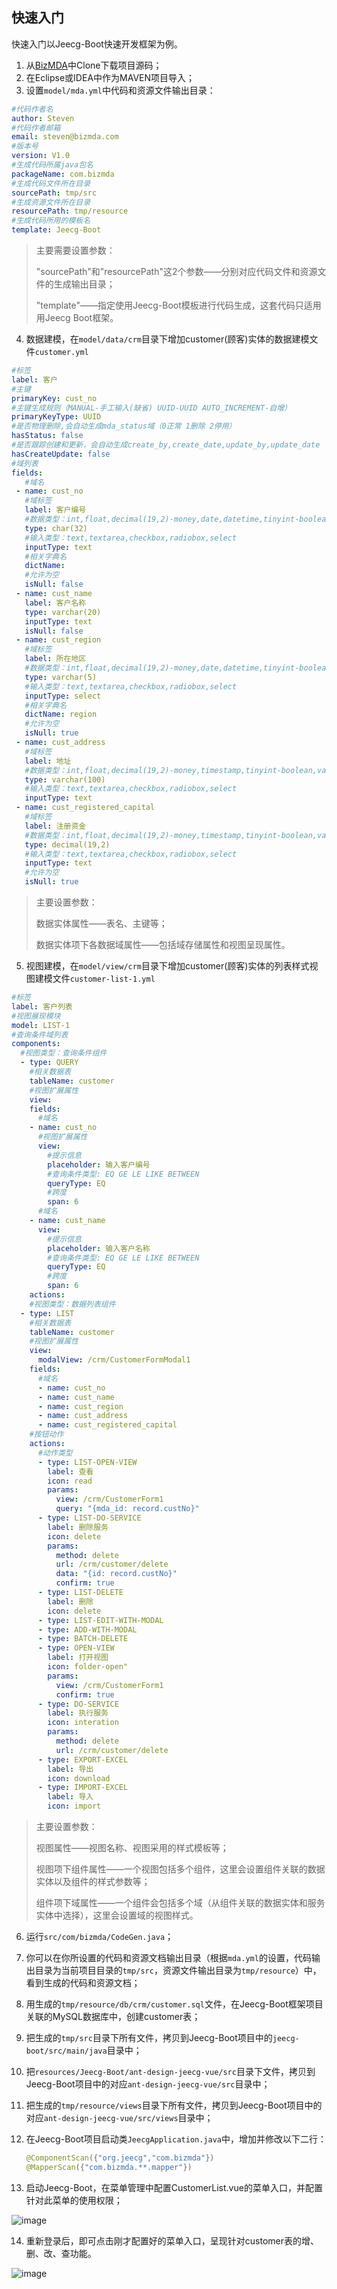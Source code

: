 ## 快速入门
快速入门以Jeecg-Boot快速开发框架为例。

1. 从[BizMDA](https://github.com/szhengye/BizMDA)中Clone下载项目源码；
2. 在Eclipse或IDEA中作为MAVEN项目导入；
3. 设置```model/mda.yml```中代码和资源文件输出目录：
```yaml
#代码作者名
author: Steven
#代码作者邮箱
email: steven@bizmda.com
#版本号
version: V1.0
#生成代码所属java包名
packageName: com.bizmda
#生成代码文件所在目录
sourcePath: tmp/src
#生成资源文件所在目录
resourcePath: tmp/resource
#生成代码所用的模板名
template: Jeecg-Boot
```
> 主要需要设置参数：
>
> "sourcePath"和"resourcePath"这2个参数——分别对应代码文件和资源文件的生成输出目录；
>
> "template"——指定使用Jeecg-Boot模板进行代码生成，这套代码只适用用Jeecg Boot框架。
4. 数据建模，在`model/data/crm`目录下增加customer(顾客)实体的数据建模文件`customer.yml`

```yaml
#标签
label: 客户
#主键
primaryKey: cust_no
#主键生成规则（MANUAL-手工输入(缺省) UUID-UUID AUTO_INCREMENT-自增）
primaryKeyType: UUID
#是否物理删除,会自动生成mda_status域（0正常 1删除 2停用）
hasStatus: false
#是否跟踪创建和更新，会自动生成create_by,create_date,update_by,update_date
hasCreateUpdate: false
#域列表
fields:
   #域名
 - name: cust_no
   #域标签
   label: 客户编号
   #数据类型：int,float,decimal(19,2)-money,date,datetime,tinyint-boolean,varchar(100),char(10),blob
   type: char(32)
   #输入类型：text,textarea,checkbox,radiobox,select
   inputType: text
   #相关字典名
   dictName:
   #允许为空
   isNull: false
 - name: cust_name
   label: 客户名称
   type: varchar(20)
   inputType: text
   isNull: false
 - name: cust_region
   #域标签
   label: 所在地区
   #数据类型：int,float,decimal(19,2)-money,date,datetime,tinyint-boolean,varchar(100),char(10),blob
   type: varchar(5)
   #输入类型：text,textarea,checkbox,radiobox,select
   inputType: select
   #相关字典名
   dictName: region
   #允许为空
   isNull: true
 - name: cust_address
   #域标签
   label: 地址
   #数据类型：int,float,decimal(19,2)-money,timestamp,tinyint-boolean,varchar(100),char(10),blob
   type: varchar(100)
   #输入类型：text,textarea,checkbox,radiobox,select
   inputType: text
 - name: cust_registered_capital
   #域标签
   label: 注册资金
   #数据类型：int,float,decimal(19,2)-money,timestamp,tinyint-boolean,varchar(100),char(10),blob
   type: decimal(19,2)
   #输入类型：text,textarea,checkbox,radiobox,select
   inputType: text
   #允许为空
   isNull: true
```

   > 主要设置参数：
   >
   > 数据实体属性——表名、主键等；
   >
   > 数据实体项下各数据域属性——包括域存储属性和视图呈现属性。

5. 视图建模，在`model/view/crm`目录下增加customer(顾客)实体的列表样式视图建模文件`customer-list-1.yml`

```yaml
#标签
label: 客户列表
#视图展现模块
model: LIST-1
#查询条件域列表
components:
  #视图类型：查询条件组件
  - type: QUERY
    #相关数据表
    tableName: customer
    #视图扩展属性
    view:
    fields:
      #域名
    - name: cust_no
      #视图扩展属性
      view:
        #提示信息
        placeholder: 输入客户编号
        #查询条件类型: EQ GE LE LIKE BETWEEN
        queryType: EQ
        #跨度
        span: 6
      #域名
    - name: cust_name
      view:
        #提示信息
        placeholder: 输入客户名称
        #查询条件类型: EQ GE LE LIKE BETWEEN
        queryType: EQ
        #跨度
        span: 6
    actions:
    #视图类型：数据列表组件
  - type: LIST
    #相关数据表
    tableName: customer
    #视图扩展属性
    view:
      modalView: /crm/CustomerFormModal1
    fields:
      #域名
      - name: cust_no
      - name: cust_name
      - name: cust_region
      - name: cust_address
      - name: cust_registered_capital
    #按钮动作
    actions:
      #动作类型
      - type: LIST-OPEN-VIEW
        label: 查看
        icon: read
        params:
          view: /crm/CustomerForm1
          query: "{mda_id: record.custNo}"
      - type: LIST-DO-SERVICE
        label: 删除服务
        icon: delete
        params:
          method: delete
          url: /crm/customer/delete
          data: "{id: record.custNo}"
          confirm: true
      - type: LIST-DELETE
        label: 删除
        icon: delete
      - type: LIST-EDIT-WITH-MODAL
      - type: ADD-WITH-MODAL
      - type: BATCH-DELETE
      - type: OPEN-VIEW
        label: 打开视图
        icon: folder-open"
        params:
          view: /crm/CustomerForm1
          confirm: true
      - type: DO-SERVICE
        label: 执行服务
        icon: interation
        params:
          method: delete
          url: /crm/customer/delete
      - type: EXPORT-EXCEL
        label: 导出
        icon: download
      - type: IMPORT-EXCEL
        label: 导入
        icon: import
```

   > 主要设置参数：
   >
   > 视图属性——视图名称、视图采用的样式模板等；
   >
   > 视图项下组件属性——一个视图包括多个组件，这里会设置组件关联的数据实体以及组件的样式参数等；
   >
   > 组件项下域属性——一个组件会包括多个域（从组件关联的数据实体和服务实体中选择），这里会设置域的视图样式。

6. 运行`src/com/bizmda/CodeGen.java`；

7. 你可以在你所设置的代码和资源文档输出目录（根据`mda.yml`的设置，代码输出目录为当前项目目录的`tmp/src`，资源文件输出目录为`tmp/resource`）中，看到生成的代码和资源文档；

8. 用生成的`tmp/resource/db/crm/customer.sql`文件，在Jeecg-Boot框架项目关联的MySQL数据库中，创建customer表；

9. 把生成的`tmp/src`目录下所有文件，拷贝到Jeecg-Boot项目中的`jeecg-boot/src/main/java`目录中；

10. 把`resources/Jeecg-Boot/ant-design-jeecg-vue/src`目录下文件，拷贝到Jeecg-Boot项目中的对应`ant-design-jeecg-vue/src`目录中；
11. 把生成的`tmp/resource/views`目录下所有文件，拷贝到Jeecg-Boot项目中的对应`ant-design-jeecg-vue/src/views`目录中；

12. 在Jeecg-Boot项目启动类`JeecgApplication.java`中，增加并修改以下二行：

    ```java
    @ComponentScan({"org.jeecg","com.bizmda"})
    @MapperScan({"com.bizmda.**.mapper"})
    ```

13. 启动Jeecg-Boot，在菜单管理中配置CustomerList.vue的菜单入口，并配置针对此菜单的使用权限；

![image](pic/QuickStart1.jpg)

14. 重新登录后，即可点击刚才配置好的菜单入口，呈现针对customer表的增、删、改、查功能。

![image](pic/QuickStart2.jpg)
